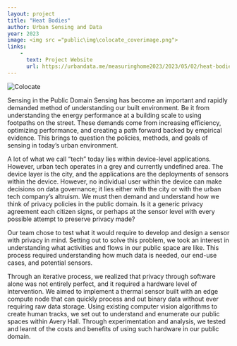 ```yaml
---
layout: project
title: "Heat Bodies"
author: Urban Sensing and Data
year: 2023
image: <img src ="public\img\colocate_coverimage.png">
links:
    -
      text: Project Website
      url: https://urbandata.me/measuringhome2023/2023/05/02/heat-bodies/
---
```

![Colocate](/img/colocate_coverimage.png)

Sensing in the Public Domain
Sensing has become an important and rapidly demanded method of understanding our built environment. Be it from understanding the energy performance at a building scale to using footpaths on the street. These demands come from increasing efficiency, optimizing performance, and creating a path forward backed by empirical evidence. This brings to question the policies, methods, and goals of sensing in today’s urban environment.

A lot of what we call “tech” today lies within device-level applications. However, urban tech operates in a grey and currently undefined area. The device layer is the city, and the applications are the deployments of sensors within the device. However, no individual user within the device can make decisions on data governance; it lies either with the city or with the urban tech company’s altruism. We must then demand and understand how we think of privacy policies in the public domain. Is it a generic privacy agreement each citizen signs, or perhaps at the sensor level with every possible attempt to preserve privacy made?

Our team chose to test what it would require to develop and design a sensor with privacy in mind. Setting out to solve this problem, we took an interest in understanding what activities and flows in our public space are like. This process required understanding how much data is needed, our end-use cases, and potential sensors.

Through an iterative process, we realized that privacy through software alone was not entirely perfect, and it required a hardware level of intervention. We aimed to implement a thermal sensor built with an edge compute node that can quickly process and out binary data without ever requiring raw data storage. Using existing computer vision algorithms to create human tracks, we set out to understand and enumerate our public spaces within Avery Hall. Through experimentation and analysis, we tested and learnt of the costs and benefits of using such hardware in our public domain.